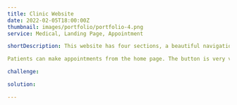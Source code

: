 ```yaml
---
title: Clinic Website
date: 2022-02-05T18:00:00Z
thumbnail: images/portfolio/portfolio-4.png
service: Medical, Landing Page, Appointment

shortDescription: This website has four sections, a beautiful navigation bar at the top of the page with a contact number. The hero section is very clean and simply describes the best features of the business.

Patients can make appointments from the home page. The button is very visible and the main focus in the hero section.

challenge: 

solution: 

---
```


